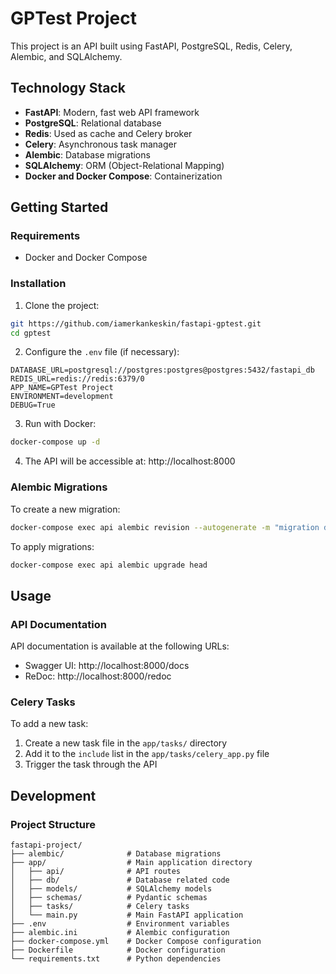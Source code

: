 # GPTest Project

This project is an API built using FastAPI, PostgreSQL, Redis, Celery, Alembic, and SQLAlchemy.

## Technology Stack

- **FastAPI**: Modern, fast web API framework
- **PostgreSQL**: Relational database
- **Redis**: Used as cache and Celery broker
- **Celery**: Asynchronous task manager
- **Alembic**: Database migrations
- **SQLAlchemy**: ORM (Object-Relational Mapping)
- **Docker and Docker Compose**: Containerization

## Getting Started

### Requirements

- Docker and Docker Compose

### Installation

1. Clone the project:
```bash
git https://github.com/iamerkankeskin/fastapi-gptest.git
cd gptest
```

2. Configure the `.env` file (if necessary):
```
DATABASE_URL=postgresql://postgres:postgres@postgres:5432/fastapi_db
REDIS_URL=redis://redis:6379/0
APP_NAME=GPTest Project
ENVIRONMENT=development
DEBUG=True
```

3. Run with Docker:
```bash
docker-compose up -d
```

4. The API will be accessible at: http://localhost:8000

### Alembic Migrations

To create a new migration:

```bash
docker-compose exec api alembic revision --autogenerate -m "migration description"
```

To apply migrations:

```bash
docker-compose exec api alembic upgrade head
```

## Usage

### API Documentation

API documentation is available at the following URLs:

- Swagger UI: http://localhost:8000/docs
- ReDoc: http://localhost:8000/redoc

### Celery Tasks

To add a new task:

1. Create a new task file in the `app/tasks/` directory
2. Add it to the `include` list in the `app/tasks/celery_app.py` file
3. Trigger the task through the API

## Development

### Project Structure

```
fastapi-project/
├── alembic/              # Database migrations
├── app/                  # Main application directory
│   ├── api/              # API routes
│   ├── db/               # Database related code
│   ├── models/           # SQLAlchemy models
│   ├── schemas/          # Pydantic schemas
│   ├── tasks/            # Celery tasks
│   └── main.py           # Main FastAPI application
├── .env                  # Environment variables
├── alembic.ini           # Alembic configuration
├── docker-compose.yml    # Docker Compose configuration
├── Dockerfile            # Docker configuration
└── requirements.txt      # Python dependencies
```